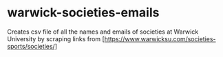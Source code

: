 # warwick-societies-emails

Creates csv file of all the names and emails of societies at Warwick University by scraping links from [https://www.warwicksu.com/societies-sports/societies/]

[https://www.warwicksu.com/societies-sports/societies/]: https://www.warwicksu.com/societies-sports/societies/